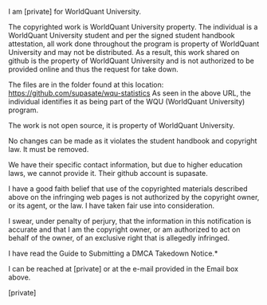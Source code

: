 I am [private] for WorldQuant University.

The copyrighted work is WorldQuant University property. The individual is a WorldQuant University student and per the signed student handbook attestation, all work done throughout the program is property of WorldQuant University and may not be distributed. As a result, this work shared on github is the property of WorldQuant University and is not authorized to be provided online and thus the request for take down.

The files are in the folder found at this location: https://github.com/supasate/wqu-statistics
As seen in the above URL, the individual identifies it as being part of the WQU (WorldQuant University) program.

The work is not open source, it is property of WorldQuant University.

No changes can be made as it violates the student handbook and copyright law. It must be removed.

We have their specific contact information, but due to higher education laws, we cannot provide it. Their github account is supasate.

I have a good faith belief that use of the copyrighted materials described above on the infringing web pages is not authorized by the copyright owner, or its agent, or the law. I have taken fair use into consideration.

I swear, under penalty of perjury, that the information in this notification is accurate and that I am the copyright owner, or am authorized to act on behalf of the owner, of an exclusive right that is allegedly infringed.

I have read the Guide to Submitting a DMCA Takedown Notice.*

I can be reached at [private] or at the e-mail provided in the Email box above.

[private]
